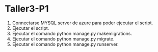 # Taller3-P1

1. Connectarse MYSQL server de azure para poder ejecutar el script.
2. Ejecutar el script.
3. Ejecutar el comando python manage.py makemigrations.
4. Ejecutar el comando python manage.py migrate.
5. Ejecutar el comando python manage.py runserver.
